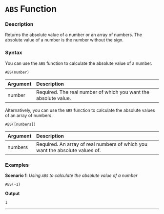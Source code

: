 # **`ABS` Function**

### Description
Returns the absolute value of a number or an array of numbers. The absolute value of a number is the number without the sign.

### Syntax

You can use the `ABS` function to calculate the absolute value of a number.
```
ABS(number)
```
|Argument|Description|
|:--|:--|
|number|Required. The real number of which you want the absolute value.|

Alternatively, you can use the `ABS` function to calculate the absolute values of an array of numbers.

```
ABS([numbers])
```
|Argument|Description|
|:--|:--|
|numbers|Required. An array of real numbers of which you want the absolute values of.|

### Examples

**Scenario 1**: *Using `ABS` to calculate the absolute value of a number*
```
ABS(-1)
```
**Output**
```
1
```
---


